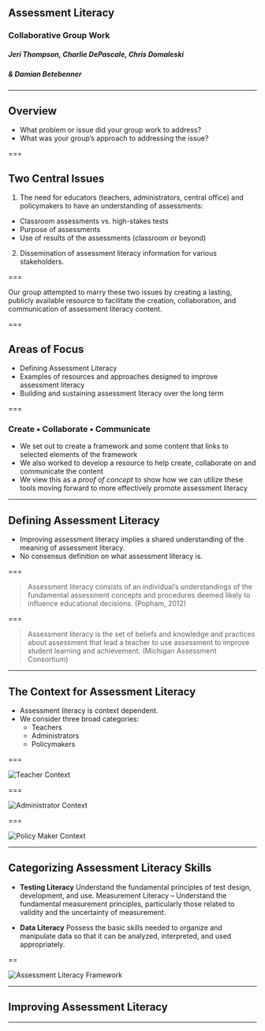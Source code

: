 ## Assessment Literacy
### Collaborative Group Work
##### Jeri Thompson, Charlie DePascale, Chris Domaleski
##### & Damian Betebenner

---

## Overview

- What problem or issue did your group work to address?   
- What was your group’s approach to addressing the issue?

===

## Two Central Issues

1. The need for educators (teachers, administrators, central office) and policymakers to have an understanding of assessments:
 - Classroom assessments vs. high-stakes tests
 - Purpose of assessments
 - Use of results of the assessments (classroom or beyond)

2. Dissemination of assessment literacy information for various stakeholders.

===

Our group attempted to marry these two issues by creating a lasting, publicly available resource to facilitate the creation,
collaboration, and communication of assessment literacy content.


===

## Areas of Focus

- Defining Assessment Literacy
- Examples of resources and approaches designed to improve assessment literacy
- Building and sustaining assessment literacy over the long term

===

### Create • Collaborate • Communicate

- We set out to create a framework and some content that links to selected elements of the framework
- We also worked to develop a resource to help create, collaborate on and communicate the content
- We view this as a _proof of concept_ to show how we can utilize these tools moving forward to more effectively promote assessment literacy

---

## Defining Assessment Literacy

- Improving assessment literacy implies a shared understanding of the meaning of assessment literacy.
- No consensus definition on what assessment literacy is.


===

> Assessment literacy consists of an individual’s understandings of the fundamental assessment concepts and procedures deemed
> likely to influence educational decisions. (Popham, 2012)


===

> Assessment literacy is the set of beliefs and knowledge and practices about assessment that lead a teacher to use
> assessment to improve student learning and achievement. (Michigan Assessment Consortium)


---

## The Context for Assessment Literacy

- Assessment literacy is context dependent.
- We consider three broad categories:
    - Teachers
    - Administrators
    - Policymakers

===

![Teacher Context](https://charliedepascale.files.wordpress.com/2016/02/teacher-context.jpg)



===

![Administrator Context](https://charliedepascale.files.wordpress.com/2016/02/administrator-context.jpg)


===

![Policy Maker Context](https://charliedepascale.files.wordpress.com/2016/02/policymaker-context.jpg)


---

## Categorizing Assessment Literacy Skills

- __Testing Literacy__ Understand the fundamental principles of test design, development, and use.
Measurement Literacy – Understand the fundamental measurement principles, particularly those related to validity and the uncertainty of measurement.

- __Data Literacy__ Possess the basic skills needed to organize and manipulate data so that it can be analyzed, interpreted, and used appropriately.

==

![Assessment Literacy Framework](https://charliedepascale.files.wordpress.com/2016/02/framework.jpg)


---

## Improving Assessment Literacy



---
